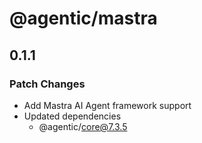 # @agentic/mastra

## 0.1.1

### Patch Changes

- Add Mastra AI Agent framework support
- Updated dependencies
  - @agentic/core@7.3.5
